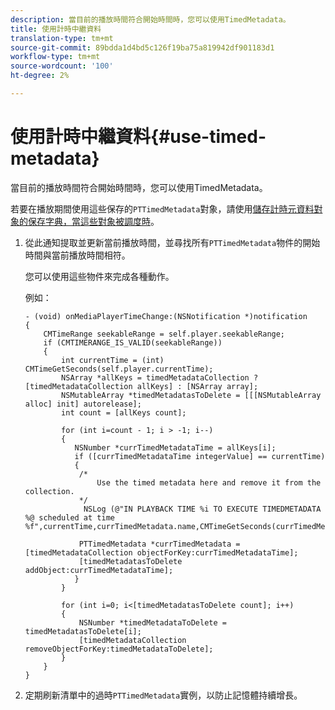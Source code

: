 ```yaml
---
description: 當目前的播放時間符合開始時間時，您可以使用TimedMetadata。
title: 使用計時中繼資料
translation-type: tm+mt
source-git-commit: 89bdda1d4bd5c126f19ba75a819942df901183d1
workflow-type: tm+mt
source-wordcount: '100'
ht-degree: 2%

---
```



# 使用計時中繼資料{#use-timed-metadata}

當目前的播放時間符合開始時間時，您可以使用TimedMetadata。

若要在播放期間使用這些保存的`PTTimedMetadata`對象，請使用[儲存計時元資料對象的保存字典，當這些對象被調度時](../../../tvsdk-3x-ios-prog/ios-3x-advertising/ios-3x-custom-tags-configure/ios-3x-timed-metadata-store.md)。

1. 從此通知提取並更新當前播放時間，並尋找所有`PTTimedMetadata`物件的開始時間與當前播放時間相符。

   您可以使用這些物件來完成各種動作。

   例如：

   ```
   - (void) onMediaPlayerTimeChange:(NSNotification *)notification 
   { 
       CMTimeRange seekableRange = self.player.seekableRange; 
       if (CMTIMERANGE_IS_VALID(seekableRange)) 
       { 
           int currentTime = (int) CMTimeGetSeconds(self.player.currentTime); 
           NSArray *allKeys = timedMetadataCollection ? [timedMetadataCollection allKeys] : [NSArray array]; 
           NSMutableArray *timedMetadatasToDelete = [[[NSMutableArray alloc] init] autorelease]; 
           int count = [allKeys count]; 
   
           for (int i=count - 1; i > -1; i--) 
           { 
              NSNumber *currTimedMetadataTime = allKeys[i]; 
              if ([currTimedMetadataTime integerValue] == currentTime) 
              { 
               /* 
                   Use the timed metadata here and remove it from the collection. 
               */ 
                NSLog (@"IN PLAYBACK TIME %i TO EXECUTE TIMEDMETADATA %@ scheduled at time %f",currentTime,currTimedMetadata.name,CMTimeGetSeconds(currTimedMetadata.time)); 
   
               PTTimedMetadata *currTimedMetadata = [timedMetadataCollection objectForKey:currTimedMetadataTime]; 
               [timedMetadatasToDelete addObject:currTimedMetadataTime]; 
              } 
           } 
   
           for (int i=0; i<[timedMetadatasToDelete count]; i++) 
           { 
               NSNumber *timedMetadataToDelete = timedMetadatasToDelete[i]; 
               [timedMetadataCollection removeObjectForKey:timedMetadataToDelete]; 
           } 
       } 
   }
   ```

1. 定期刷新清單中的過時`PTTimedMetadata`實例，以防止記憶體持續增長。